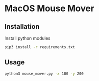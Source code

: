 # MacOS Mouse Mover

## Installation

Install python modules

```bash
pip3 install -r requirements.txt
```

## Usage

```bash
python3 mouse_mover.py -x 100 -y 200
```
